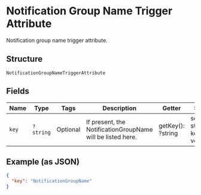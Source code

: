 
# Notification Group Name Trigger Attribute

Notification group name trigger attribute.

## Structure

`NotificationGroupNameTriggerAttribute`

## Fields

| Name | Type | Tags | Description | Getter | Setter |
|  --- | --- | --- | --- | --- | --- |
| `key` | `?string` | Optional | If present, the NotificationGroupName will be listed here. | getKey(): ?string | setKey(?string key): void |

## Example (as JSON)

```json
{
  "key": "NotificationGroupName"
}
```

